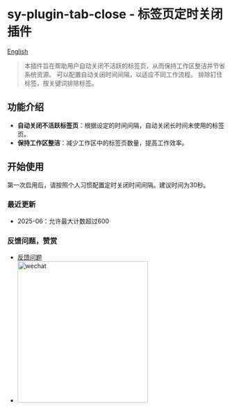 
# sy-plugin-tab-close - 标签页定时关闭插件

[English](./README.md)

> 本插件旨在帮助用户自动关闭不活跃的标签页，从而保持工作区整洁并节省系统资源。
可以配置自动关闭时间间隔，以适应不同工作流程。
排除钉住标签，按关键词排除标签。

## 功能介绍

- **自动关闭不活跃标签页**：根据设定的时间间隔，自动关闭长时间未使用的标签页。
- **保持工作区整洁**：减少工作区中的标签页数量，提高工作效率。

## 开始使用

第一次启用后，请按照个人习惯配置定时关闭时间间隔。建议时间为30秒。

### 最近更新

- 2025-06：允许最大计数超过600

### 反馈问题，赞赏

- [反馈问题](https://github.com/pakeh2866/sy-plugin-tab-close/issues)
- <img src="https://cdn.sa.net/2024/11/26/dKQcusaXbf9OJSV.png" alt="wechat" style="width:300px;height:325px;" />





